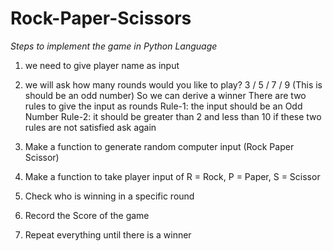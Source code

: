 # Rock-Paper-Scissors

*Steps to implement the game in Python Language*

1. we need to give player name as input

2. we will ask how many rounds would you like to play?
    3 / 5 / 7 / 9 (This is should be an odd number)
    So we can derive a winner
   There are two rules to give the input as rounds
   Rule-1: the input should be an Odd Number
   Rule-2: it should be greater than 2 and less than 10
   if these two rules are not satisfied ask again

4. Make a function to generate random computer input
    (Rock Paper Scissor)

5. Make a function to take player input of
    R = Rock, P = Paper, S = Scissor

6. Check who is winning in a specific round

7. Record the Score of the game

8. Repeat everything until there is a winner
